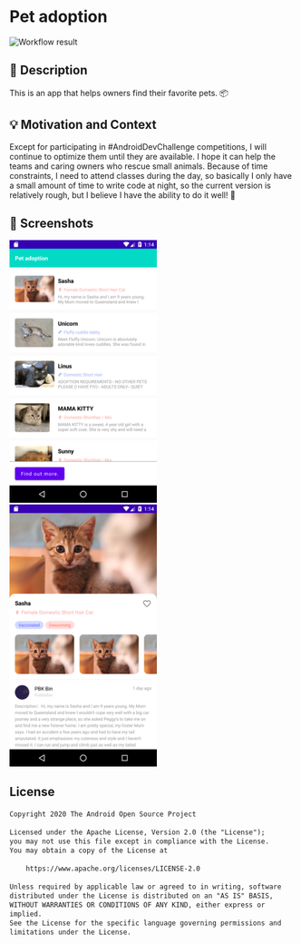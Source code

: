 # Pet adoption

<!--- Replace <OWNER> with your Github Username and <REPOSITORY> with the name of your repository. -->
<!--- You can find both of these in the url bar when you open your repository in github. -->
![Workflow result](https://github.com/PBK-B/Pet-adoption/workflows/Check/badge.svg)


## :scroll: Description
<!--- Describe your app in one or two sentences -->
This is an app that helps owners find their favorite pets. 📦

## :bulb: Motivation and Context
<!--- Optionally point readers to interesting parts of your submission. -->
<!--- What are you especially proud of? -->
Except for participating in #AndroidDevChallenge competitions, I will continue to optimize them until they are available. I hope it can help the teams and caring owners who rescue small animals. Because of time constraints, I need to attend classes during the day, so basically I only have a small amount of time to write code at night, so the current version is relatively rough, but I believe I have the ability to do it well! 💪

## :camera_flash: Screenshots
<!-- You can add more screenshots here if you like -->
<img src="/results/screenshot_1.png" width="260">&emsp;<img src="/results/screenshot_2.png" width="260">

## License
```
Copyright 2020 The Android Open Source Project

Licensed under the Apache License, Version 2.0 (the "License");
you may not use this file except in compliance with the License.
You may obtain a copy of the License at

    https://www.apache.org/licenses/LICENSE-2.0

Unless required by applicable law or agreed to in writing, software
distributed under the License is distributed on an "AS IS" BASIS,
WITHOUT WARRANTIES OR CONDITIONS OF ANY KIND, either express or implied.
See the License for the specific language governing permissions and
limitations under the License.
```